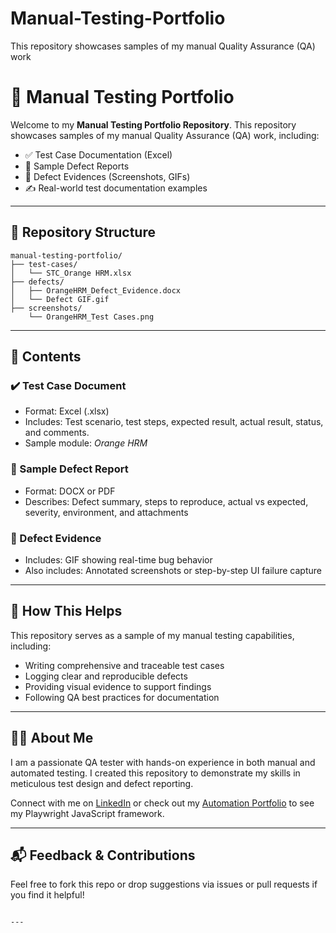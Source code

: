 # Manual-Testing-Portfolio
This repository showcases samples of my manual Quality Assurance (QA) work


# 🧪 Manual Testing Portfolio

Welcome to my **Manual Testing Portfolio Repository**. This repository showcases samples of my manual Quality Assurance (QA) work, including:

- ✅ Test Case Documentation (Excel)
- 🐞 Sample Defect Reports
- 📎 Defect Evidences (Screenshots, GIFs)
- ✍️ Real-world test documentation examples

---

## 📂 Repository Structure

```
manual-testing-portfolio/
├── test-cases/
│   └── STC_Orange HRM.xlsx
├── defects/
│   ├── OrangeHRM_Defect_Evidence.docx
│   └── Defect GIF.gif
├── screenshots/
    └── OrangeHRM_Test Cases.png
```

---

## 🧾 Contents

### ✔️ Test Case Document

- Format: Excel (.xlsx)
- Includes: Test scenario, test steps, expected result, actual result, status, and comments.
- Sample module: *Orange HRM*

### 🐞 Sample Defect Report

- Format: DOCX or PDF
- Describes: Defect summary, steps to reproduce, actual vs expected, severity, environment, and attachments

### 📎 Defect Evidence

- Includes: GIF showing real-time bug behavior
- Also includes: Annotated screenshots or step-by-step UI failure capture

---

## 🚀 How This Helps

This repository serves as a sample of my manual testing capabilities, including:

- Writing comprehensive and traceable test cases
- Logging clear and reproducible defects
- Providing visual evidence to support findings
- Following QA best practices for documentation

---

## 👩‍💻 About Me

I am a passionate QA tester with hands-on experience in both manual and automated testing. I created this repository to demonstrate my skills in meticulous test design and defect reporting.

Connect with me on [LinkedIn](https://www.linkedin.com/in/vishal-silarpuria/) or check out my [Automation Portfolio](https://github.com/vishal1688/Playwright-Framework) to see my Playwright JavaScript framework.

---

## 📬 Feedback & Contributions

Feel free to fork this repo or drop suggestions via issues or pull requests if you find it helpful!

```

---

